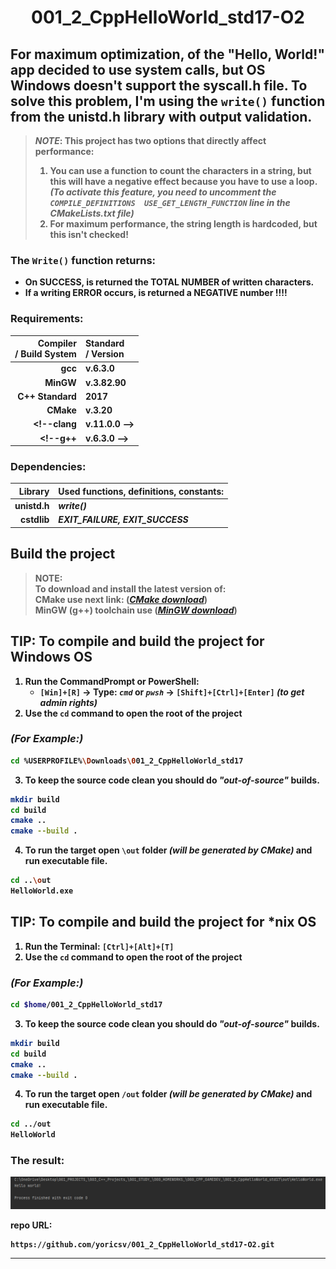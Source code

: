 # <p align = center><b>001_2_CppHelloWorld_std17-O2<b></p>

## For maximum optimization,  of the "Hello, World!" app decided to use system calls, but OS Windows doesn't support the syscall.h file. To solve this problem, I'm using the `write()` function from the unistd.h library with output validation.

> ***NOTE***: This project has two options that directly affect performance:<br/>
> 1. You can use a function to count the characters in a string, but this will have a negative effect because you have to use a loop. *(To activate this feature, you need to uncomment the  `COMPILE_DEFINITIONS  USE_GET_LENGTH_FUNCTION` line in the CMakeLists.txt file)*
> 2. For maximum performance, the string length is hardcoded, but this isn't checked!

### The `Write()` function returns:

* On SUCCESS, is returned the TOTAL NUMBER of written characters.<br/>
* If a writing ERROR occurs, is returned a NEGATIVE number !!!!<br/>

### Requirements:

**Compiler<br/> / Build System** | **Standard<br/> / Version**
--: | :--
**gcc** | v.6.3.0
**MinGW** | v.3.82.90
**C++ Standard** | 2017
**CMake** | v.3.20
<!--**clang** | v.11.0.0 --> <!--"C:\Program Files\LLVM\bin"-->
<!--**g++** | v.6.3.0 -->    <!--"C:\MinGW_Compiler_C-C++\bin"-->

### Dependencies:

**Library** | **Used functions, definitions, constants:**
--: | :--
**unistd.h** | *write()*
**cstdlib** | *EXIT_FAILURE, EXIT_SUCCESS*

<!-- 
### Additional libraries

**Library** | **Version**
--: | :--
SDL2 | v.2.0.16 (stable)
-->


## Build the project

> **NOTE**:<br/> To download and install the latest version of:<br/>
**CMake** use next link: ([*CMake download*][cmake])<br/> 
**MinGW (g++)** toolchain use ([*MinGW download*][mingw])

## **TIP:** To compile and build the project for **Windows OS**

1. Run the **CommandPrompt** or **PowerShell**:
   * `[Win]+[R]` -> Type: *`cmd`* or *`pwsh`* -> `[Shift]+[Ctrl]+[Enter]` *(to get admin rights)*
2. Use the `cd` command to open the root of the project

### *(For Example:)*

```bash
cd %USERPROFILE%\Downloads\001_2_CppHelloWorld_std17
```

3. To keep the source code clean you should do *"out-of-source"* builds.

```bash
mkdir build
cd build
cmake ..
cmake --build .
```

4. To run the target open `\out` folder *(will be generated by CMake)* and run executable file.

```bash
cd ..\out
HelloWorld.exe
```

## **TIP:** To compile and build the project for **\*nix OS**

1. Run the **Terminal**: `[Ctrl]+[Alt]+[T]`
2. Use the `cd` command to open the root of the project

### *(For Example:)*

```bash
cd $home/001_2_CppHelloWorld_std17
```

3. To keep the source code clean you should do *"out-of-source"* builds.

```bash
mkdir build
cd build
cmake ..
cmake --build .
```

4. To run the target open `/out` folder *(will be generated by CMake)* and run executable file.

```bash
cd ../out
HelloWorld
```

### The result:

![Result][result]

repo URL:

```url
https://github.com/yoricsv/001_2_CppHelloWorld_std17-O2.git
```

---

<!--
* [*CMake download*][cmake]
* [*MinGW download*][mingw]
* [Result][result]
-->

[cmake]: https://cmake.org/download
[mingw]: https://www.mingw-w64.org/downloads
[result]: res/img/cpp_helloworld_check_cout.png
